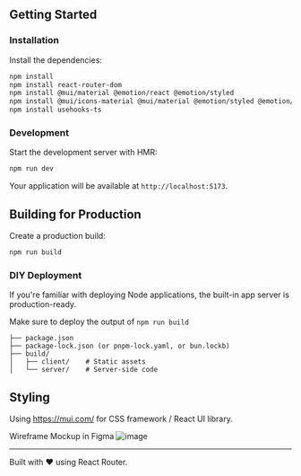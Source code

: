## Getting Started

### Installation

Install the dependencies:

```bash
npm install
npm install react-router-dom
npm install @mui/material @emotion/react @emotion/styled
npm install @mui/icons-material @mui/material @emotion/styled @emotion/react
npm install usehooks-ts
```

### Development

Start the development server with HMR:

```bash
npm run dev
```

Your application will be available at `http://localhost:5173`.

## Building for Production

Create a production build:

```bash
npm run build
```

### DIY Deployment

If you're familiar with deploying Node applications, the built-in app server is production-ready.

Make sure to deploy the output of `npm run build`

```
├── package.json
├── package-lock.json (or pnpm-lock.yaml, or bun.lockb)
├── build/
│   ├── client/    # Static assets
│   └── server/    # Server-side code
```

## Styling

Using https://mui.com/ for CSS framework /  React UI library.

Wireframe Mockup in Figma
![image](https://github.com/user-attachments/assets/2564d02b-e132-4e86-b19d-973905b43a70)

---

Built with ❤️ using React Router.
